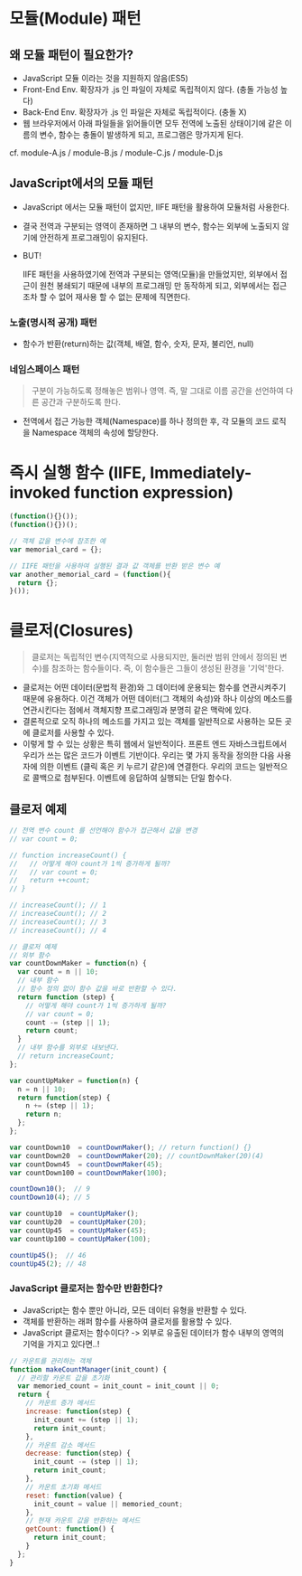

# 모듈(Module) 패턴

## 왜 모듈 패턴이 필요한가?
- JavaScript 모듈 이라는 것을 지원하지 않음(ES5)
- Front-End Env. 확장자가 .js 인 파일이 자체로 독립적이지 않다. (충돌 가능성 높다)
- Back-End Env. 확장자가 .js 인 파일은 자체로 독립적이다. (충돌 X)
- 웹 브라우저에서 아래 파일들을 읽어들이면 모두 전역에 노출된 상태이기에 같은 이름의 변수, 함수는 충돌이 발생하게 되고, 프로그램은 망가지게 된다.

cf. module-A.js / module-B.js / module-C.js / module-D.js

## JavaScript에서의 모듈 패턴

- JavaScript 에서는 모듈 패턴이 없지만, IIFE 패턴을 활용하여 모듈처럼 사용한다.
- 결국 전역과 구분되는 영역이 존재하면 그 내부의 변수, 함수는 외부에 노출되지 않기에 안전하게 프로그래밍이 유지된다.
- BUT!
  
  IIFE 패턴을 사용하였기에 전역과 구분되는 영역(모듈)을 만들었지만, 외부에서 접근이 원천 봉쇄되기 때문에 내부의 프로그래밍 만 동작하게 되고, 외부에서는 접근 조차 할 수 없어 재사용 할 수 없는 문제에 직면한다.

### 노출(명시적 공개) 패턴

- 함수가 반환(return)하는 값(객체, 배열, 함수, 숫자, 문자, 불리언, null)

### 네임스페이스 패턴

> 구분이 가능하도록 정해놓은 범위나 영역. 즉, 말 그대로 이름 공간을 선언하여 다른 공간과 구분하도록 한다.

- 전역에서 접근 가능한 객체(Namespace)를 하나 정의한 후, 각 모듈의 코드 로직을 Namespace 객체의 속성에 할당한다.


# 즉시 실행 함수 (IIFE, Immediately-invoked function expression)

```javascript
(function(){}());
(function(){})();
```

```javascript
// 객체 값을 변수에 참조한 예
var memorial_card = {};

// IIFE 패턴을 사용하여 실행된 결과 값 객체를 반환 받은 변수 예
var another_memorial_card = (function(){
  return {};
}());
```


# 클로저(Closures)

> 클로저는 독립적인 변수(지역적으로 사용되지만, 둘러싼 범위 안에서 정의된 변수)를 참조하는 함수들이다. 즉, 이 함수들은 그들이 생성된 환경을 '기억'한다.

- 클로저는 어떤 데이터(문법적 환경)와 그 데이터에 운용되는 함수를 연관시켜주기 때문에 유용하다. 이건 객체가 어떤 데이터(그 객체의 속성)와 하나 이상의 메소드를 연관시킨다는 점에서 객체지향 프로그래밍과 분명히 같은 맥락에 있다. 
- 결론적으로 오직 하나의 메소드를 가지고 있는 객체를 일반적으로 사용하는 모든 곳에 클로저를 사용할 수 있다.
- 이렇게 할 수 있는 상황은 특히 웹에서 일반적이다. 프론트 엔드 자바스크립트에서 우리가 쓰는 많은 코드가 이벤트 기반이다. 우리는 몇 가지 동작을 정의한 다음 사용자에 의한 이벤트 (클릭 혹은 키 누르기 같은)에 연결한다. 우리의 코드는 일반적으로 콜백으로 첨부된다. 이벤트에 응답하여 실행되는 단일 함수다.

## 클로저 예제

```javascript
// 전역 변수 count 를 선언해야 함수가 접근해서 값을 변경
// var count = 0;

// function increaseCount() {
//   // 어떻게 해야 count가 1씩 증가하게 될까?
//   // var count = 0;
//   return ++count;
// }

// increaseCount(); // 1
// increaseCount(); // 2
// increaseCount(); // 3
// increaseCount(); // 4

// 클로저 예제
// 외부 함수
var countDownMaker = function(n) {
  var count = n || 10;
  // 내부 함수
  // 함수 정의 없이 함수 값을 바로 반환할 수 있다.
  return function (step) {
    // 어떻게 해야 count가 1씩 증가하게 될까?
    // var count = 0;
    count -= (step || 1);
    return count;
  }
  // 내부 함수를 외부로 내보낸다.
  // return increaseCount;
};

var countUpMaker = function(n) {
  n = n || 10;
  return function(step) {
    n += (step || 1);
    return n;
  };
};

var countDown10  = countDownMaker(); // return function() {}
var countDown20  = countDownMaker(20); // countDownMaker(20)(4)
var countDown45  = countDownMaker(45);
var countDown100 = countDownMaker(100);

countDown10();  // 9
countDown10(4); // 5

var countUp10  = countUpMaker();
var countUp20  = countUpMaker(20);
var countUp45  = countUpMaker(45);
var countUp100 = countUpMaker(100);

countUp45();  // 46
countUp45(2); // 48
```

### JavaScript 클로저는 함수만 반환한다?

- JavaScript는 함수 뿐만 아니라, 모든 데이터 유형을 반환할 수 있다.
- 객체를 반환하는 래퍼 함수를 사용하여 클로저를 활용할 수 있다.
- JavaScript 클로저는 함수이다? -> 외부로 유출된 데이터가 함수 내부의 영역의 기억을 가지고 있다면..!

```javascript
// 카운트를 관리하는 객체
function makeCountManager(init_count) {
  // 관리할 카운트 값을 초기화
  var memoried_count = init_count = init_count || 0;
  return {
    // 카운트 증가 메서드
    increase: function(step) {
      init_count += (step || 1);
      return init_count;
    },
    // 카운트 감소 메서드
    decrease: function(step) {
      init_count -= (step || 1);
      return init_count;
    },
    // 카운트 초기화 메서드
    reset: function(value) {
      init_count = value || memoried_count;
    },
    // 현재 카운트 값을 반환하는 메서드
    getCount: function() {
      return init_count;
    }
  };
}
```

